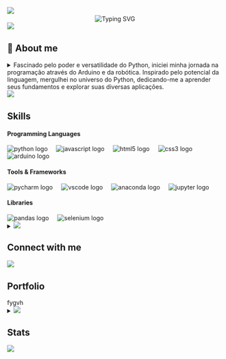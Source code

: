 <img src="https://user-images.githubusercontent.com/73097560/115834477-dbab4500-a447-11eb-908a-139a6edaec5c.gif">



<div align="center">
  <img src="https://readme-typing-svg.demolab.com?font=Fira+Code&weight=500&size=22&pause=1000&color=A901DB&center=true&vCenter=true&random=false&width=524&lines=%E2%8A%B9+Welcome+to+my+profile!+%E2%8A%B9+" alt="Typing SVG">
</div>



<img src="https://user-images.githubusercontent.com/73097560/115834477-dbab4500-a447-11eb-908a-139a6edaec5c.gif">



<!-- About-me -->
<div>
  <h2>💫 About me</h2>
  <div>
    <details>
      <summary>
        Fascinado pelo poder e versatilidade do Python, iniciei minha jornada na programação através do Arduino e da robótica. Inspirado pelo potencial da linguagem, mergulhei no universo do Python, dedicando-me a aprender seus fundamentos e explorar suas diversas aplicações.
      </summary>
      <details>
        <summary><h4>Minhas paixões:</h4></summary>
          <strong>Desenvolvimento de software:</strong> Criar programas que solucionam problemas, automatizam tarefas e facilitam a vida das pessoas me traz grande satisfação.
          </br></br>
          <strong>Automação:</strong> Encontro grande prazer em automatizar tarefas repetitivas, otimizando processos e liberando tempo para atividades mais criativas.
      </details>
      <details>
        <summary><h4>Aprendizado contínuo:</h4></summary>
          Minha jornada de aprendizado em Python tem sido enriquecedora e desafiadora. Dediquei-me a estudar tutoriais online, participar de cursos e workshops e desenvolver projetos pessoais para aprimorar minhas habilidades.
      </details>
      <details>
        <summary><h4>Objetivos ambiciosos:</h4></summary>
          <summary>Domínio do Python:</summary> Aspiro me tornar um programador Python proficiente e versátil, capaz de desenvolver soluções inovadoras e eficientes.
          </br>
          <summary>Contribuição à comunidade:</summary> Acredito na importância de compartilhar conhecimento e colaborar em projetos open-source, contribuindo para o crescimento da comunidade Python.
          </br>
          <summary>Impacto positivo:</summary> Pretendo utilizar minhas habilidades em Python para causar um impacto positivo no mundo, solucionando problemas e criando ferramentas úteis.
      </details>
      <details>
        <summary><h4>Habilidades complementares:</h4></summary>
          Forte capacidade de resolução de problemas e pensamento crítico.
          </br></br>
          Excelentes habilidades de comunicação e interpessoais.
          </br></br>
          Paixão por aprender e se adaptar a novas tecnologias.
          </br></br>
          Dedicação e persistência para superar desafios e alcançar meus objetivos.
      </details>
      <details>
        <summary><h4>Dedicação e entusiasmo:</h4></summary>
          Sou um entusiasta dedicado, sempre buscando aprender e crescer na área da programação. Acredito que a tecnologia e a programação são ferramentas poderosas que podem transformar o mundo, e estou ansioso para fazer parte dessa jornada.
      </details>
      <details>
        <summary><h4>Confiança e disponibilidade:</h4></summary>
          Estou confiante de que minhas habilidades e meu entusiasmo me tornarão um ativo valioso para qualquer equipe. Se você busca um programador Python dedicado e apaixonado, por favor, entre em contato.
      </details>
    </details>
  </div>
</div>



<!-- Skills -->
<div>
  <div>
    <img src="https://media2.giphy.com/media/QssGEmpkyEOhBCb7e1/giphy.gif?cid=ecf05e47a0n3gi1bfqntqmob8g9aid1oyj2wr3ds3mg700bl&rid=giphy.gif" width ="25">
    <h2>Skills</h2>
  </div>
  <div>
    <!-- front-end -->
    <div>
    </div>
    <!-- back-end -->
    <div>
    </div>
      <!-- Programming Languages -->
      <summary><h4>Programming Languages</h4></summary>
        <div align="left">
          <img src="https://cdn.jsdelivr.net/gh/devicons/devicon/icons/python/python-original.svg" height="40" alt="python logo"  />
          <img width="12" />
          <img src="https://cdn.jsdelivr.net/gh/devicons/devicon/icons/javascript/javascript-original.svg" height="40" alt="javascript logo"  />
          <img width="12" />
          <img src="https://cdn.jsdelivr.net/gh/devicons/devicon/icons/html5/html5-original.svg" height="40" alt="html5 logo"  />
          <img width="12" />
          <img src="https://cdn.jsdelivr.net/gh/devicons/devicon/icons/css3/css3-original.svg" height="40" alt="css3 logo"  />
          <img width="12" />
          <img src="https://cdn.jsdelivr.net/gh/devicons/devicon/icons/arduino/arduino-original.svg" height="40" alt="arduino logo"  />
        </div>
      <!-- Tools & Frameworks -->
      <summary><h4>Tools & Frameworks</h4></summary>
        <div align="left">
          <img src="https://cdn.jsdelivr.net/gh/devicons/devicon/icons/pycharm/pycharm-original.svg" height="40" alt="pycharm logo"  />
          <img width="12" />
          <img src="https://cdn.jsdelivr.net/gh/devicons/devicon/icons/vscode/vscode-original.svg" height="40" alt="vscode logo"  />
          <img width="12" />
          <img src="https://cdn.jsdelivr.net/gh/devicons/devicon/icons/anaconda/anaconda-original.svg" height="40" alt="anaconda logo"  />
          <img width="12" />
          <img src="https://cdn.jsdelivr.net/gh/devicons/devicon/icons/jupyter/jupyter-original.svg" height="40" alt="jupyter logo"  />
        </div>
      <!-- Libraries -->
      <summary><h4>Libraries</h4></summary>
        <div align="left">
          <img src="https://cdn.jsdelivr.net/gh/devicons/devicon/icons/pandas/pandas-original.svg" height="40" alt="pandas logo"  />
          <img width="12" />
          <img src="https://cdn.jsdelivr.net/gh/devicons/devicon/icons/selenium/selenium-original.svg" height="40" alt="selenium logo"  />
        </div>
     </div>
</div>



<!-- Connect -->
<details> 
  <summary>
    <img src='https://github.com/user-attachments/assets/18de3bf8-19c3-42b3-9275-28dab2b71438' width ="35" />
    <h2>Connect with me</h2>
  </summary>
     <div>
          <!-- Email -->
          <a href = "mailto:rafaelvenet@gmail.com"><img loading="lazy" src="https://img.shields.io/badge/-Email-000?style=for-the-badge&logo=microsoft-outlook&logoColor=A901DB&&color:FFF"></a>
          <!-- LinkedIn -->
          <a href="https://www.linkedin.com/in/rafael-peral-83438a278/" target="_blank"><img loading="lazy" src="https://img.shields.io/badge/-LinkedIn-000?style=for-the-badge&logo=linkedin&logoColor=A901DB&&color:FFF"></a>   
          <!-- Instagram -->
          <a href="https://www.instagram.com/rafaelvenet/" target="_blank"><img loading="lazy" src="https://img.shields.io/badge/-Instagram-000?style=for-the-badge&logo=instagram&logoColor=A901DB&&color:FFF"></a>
          <!-- Connect -->
          <a href="https://t.me/RafaelPeral" target="_blank"><img loading="lazy" src="https://img.shields.io/badge/-Telegram-000?style=for-the-badge&logo=instagram&logoColor=A901DB&&color:FFF"></a>
     </div>
</details>



<!-- Portfolio -->
<img src="https://media4.giphy.com/media/SHjOSDkKZ18qOHA5B5/giphy.gif?cid=ecf05e472dn9ibwtf9czm1rfs7icyz2avlb8pph666unq8pj&ep=v1_stickers_search&rid=giphy.gif" width ="35">
<h2>Portfolio</h2>
<div>
  fygvh
</div>



<!-- Stats -->
<details> 
  <summary>
    <img src="https://media.giphy.com/media/iY8CRBdQXODJSCERIr/giphy.gif" width="35">
    <h2>Stats</h2>
  </summary>
  <!-- GitHub Stats -->
  <div align="center">
    <img src="https://github-readme-stats.vercel.app/api?username=RafaelPeral&hide_title=false&hide_rank=false&show_icons=true&include_all_commits=true&count_private=true&disable_animations=false&theme=midnight-purple&locale=en&hide_border=false&order=1" height="150" alt="stats graph"  />
    <img src="https://streak-stats.demolab.com?user=RafaelPeral&locale=en&mode=daily&theme=midnight-purple&hide_border=false&border_radius=5&order=3" height="150" alt="streak graph"  />
    <img src="https://github-readme-stats.vercel.app/api/top-langs?username=RafaelPeral&locale=en&hide_title=false&layout=compact&card_width=320&langs_count=5&theme=midnight-purple&hide_border=false&order=2" height="150" alt="languages graph"  />
  </div>

  <!-- Cobrinha -->
  <picture align="center">
    <source media="(prefers-color-scheme: dark)" srcset="https://raw.githubusercontent.com/RafaelPeral/RafaelPeral/output/github-contribution-grid-snake-dark.svg">
    <source media="(prefers-color-scheme: dark)" srcset="https://raw.githubusercontent.com/RafaelPeral/RafaelPeral/output/github-contribution-grid-snake-dark.svg">
    <img align="center" alt="github contribution grid snake animation" src="https://raw.githubusercontent.com/RafaelPeral/RafaelPeral/output/github-contribution-grid-snake.svg">
  </picture>
</details>

<img src="https://user-images.githubusercontent.com/73097560/115834477-dbab4500-a447-11eb-908a-139a6edaec5c.gif">
